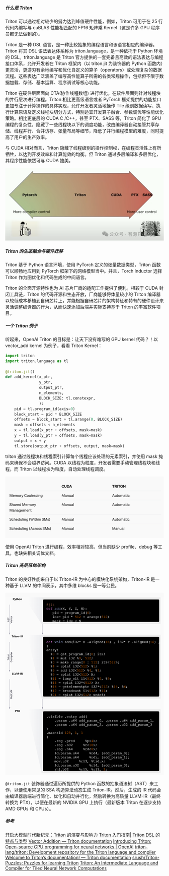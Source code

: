##### 什么是 Triton

Triton 可以通过相对较少的努力达到峰值硬件性能，例如，Triton 可用于在 25 行代码内编写与 cuBLAS 性能相匹配的 FP16 矩阵乘 Kernel（这是许多 GPU 程序员都无法做到的）。

Triton 是一种 DSL 语言，是一种比较抽象的编程语言和该语言相应的编译器。Triton 将其 DSL 语法表达体系称为 triton.language，是一种依托于 Python 环境的 DSL。triton.language 是 Triton 官方提供的一套完备且高效的语法表达与编程接口体系，允许开发者在 Triton 框架内（以 triton.jit 为装饰器的 Python 函数内）更灵活，更游刃有余地编写和优化自定义的算子（operators）或处理复杂的数据流程。这些表达广泛涵盖了编写高性能算子所需的各类常规操作，包括但不限于数据加载、存储、基本运算、程序调试等核心功能。

Triton 在硬件层面面向 CTA(协作线程数组) 进行优化，在软件层面则针对线程块的并行层次进行编程。Triton 相比更高级语言或者 PyTorch 框架提供的功能接口更加专注于计算操作的具体实现，允许开发者灵活地操作 Tile 级别数据读写、执行计算原语及定义线程块切分方式，特别适宜开发算子融合、参数调优等性能优化策略。相比更底层的 CUDA C /C++，甚至 PTX、SASS 等，Triton 简化了 GPU 编程的复杂性，隐藏了一些线程块以下的调度功能，改由编译器自动接管共享存储、线程并行、合并访存、张量布局等细节，降低了并行编程模型的难度，同时提高了用户的生产效率。

与 CUDA 相对而言，Triton 隐藏了线程级别的操作控制权，在编程灵活性上有所牺牲，以达到开发效率和计算能效的均衡。但 Triton 通过多层编译和多层优化，其程序性能依然可与 CUDA 媲美。

![image.png](https://raw.githubusercontent.com/Andy1314Chen/obsidian-pic/main/image/20241113110224.png)

##### Triton 的生态融合与硬件迁移

Triton 基于 Python 语言环境，使用 PyTorch 定义的张量数据类型，Triton 函数可以顺畅地应用到 PyTorch 框架下的网络模型当中。并且，Torch Inductor 选择 Triton 作为图优化和代码生成的中间语言。

Triton 的全面开源特性也为 AI 芯片厂商的适配工作提供了便利。相较于 CUDA 封闭工具链，Triton 的代码开源和生态开放，厂商能够将体量较小的 Triton 编译器以较低成本移植到自研芯片上，并能根据自研芯片的架构特征和特有的硬件设计来灵活调整编译器的行为，从而快速添加后端并实际支持基于 Triton 的丰富软件项目。


##### 一个 Triton 例子

听起来，OpenAI Triton 的目标是：让天下没有难写的 GPU kernel 代码？！以 vector_add kernel 为例子，看看 Triton Kernel：

```python
import triton
import triton.language as tl

@triton.jit()
def add_kernel(x_ptr,
			   y_ptr,
			   output_ptr,
			   n_elements,
			   BLOCK_SIZE: tl.constexpr,
			   ):
	pid = tl.program_id(axis=0)
	block_start = pid * BLOCK_SIZE
	offsets = block_start + tl.arange(0, BLOCK_SIZE)
	mask = offsets < n_elements
	x = tl.load(x_ptr + offsets, mask=mask)
	y = tl.load(y_ptr + offsets, mask=mask)
	output = x + y
	tl.store(output_ptr + offsets, output, mask=mask)
```


triton 通过线程块和线程索引计算每个线程应该处理的元素索引，并使用 mask 掩码来确保不会越界访问。CUDA 以线程为粒度，开发者需要手动管理线程块和线程，而 Triton 以线程块为粒度，自动处理线程调度。

![image.png](https://raw.githubusercontent.com/Andy1314Chen/obsidian-pic/main/image/20241115095426.png)

使用 OpenAI Triton 进行编程，效率相对较高，但当前缺少 profile、debug 等工具，也缺失相关调优文档。

##### Triton 高层系统架构

Triton 的良好性能来自于以 Triton-IR 为中心的模块化系统架构，Triton-IR 是一种基于 LLVM 的中间表示，其中多维 blocks 是一等公民。

![image.png](https://raw.githubusercontent.com/Andy1314Chen/obsidian-pic/main/image/20241115100902.png)

`@triton.jit` 装饰器通过遍历所提供的 Python 函数的抽象语法树（AST）来工作，以便使用常见的 SSA 构造算法动态生成 Triton-IR。然后，生成的 IR 代码会由编译器后端进行简化、优化和自动并行化，然后转换为高质量 LLVM-IR（最终转换为 PTX），以便在最新的 NVIDIA GPU 上执行（最新版本 Triton 在逐步支持 AMD GPUs 和 CPUs）。


##### 参考

[开启大模型时代新纪元：Triton 的演变与影响力](https://mp.weixin.qq.com/s/5G9sBYsJu4nsUKVeH0GrWg)
[Triton 入门指南| Triton DSL 的特点与类型](https://mp.weixin.qq.com/s/PiXc-_sNIY8LURwWx22PjA)
[Vector Addition — Triton documentation](https://triton-lang.org/main/getting-started/tutorials/01-vector-add.html)
[Introducing Triton: Open-source GPU programming for neural networks | OpenAI](https://openai.com/index/triton/)
[triton-lang/triton: Development repository for the Triton language and compiler](https://github.com/triton-lang/triton)
[Welcome to Triton’s documentation! — Triton documentation](https://triton-lang.org/main/index.html)
[srush/Triton-Puzzles: Puzzles for learning Triton](https://github.com/srush/Triton-Puzzles)
[Triton: An Intermediate Language and Compiler for Tiled Neural Network Computations](https://www.eecs.harvard.edu/~htk/publication/2019-mapl-tillet-kung-cox.pdf)
